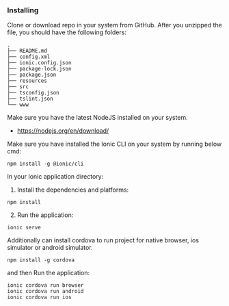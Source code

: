 ### Installing

Clone or download repo in your system from GitHub. After you unzipped the file, you should have the following folders:

```
.
├── README.md
├── config.xml
├── ionic.config.json
├── package-lock.json
├── package.json
├── resources
├── src
├── tsconfig.json
├── tslint.json
└── www
```

Make sure you have the latest NodeJS installed on your system.

- https://nodejs.org/en/download/

Make sure you have installed the Ionic CLI on your system by running below cmd:

```
npm install -g @ionic/cli
```

In your Ionic application directory:

1. Install the dependencies and platforms:

```
npm install
```

2. Run the application:

```
ionic serve
```

Additionally can install cordova to run project for native browser, ios simulator or android simulator.

```
npm install -g cordova
```

and then Run the application:

```
ionic cordova run browser
ionic cordova run android
ionic cordova run ios
```
